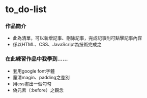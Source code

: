 # to_do-list
<h3>作品簡介</h3>
<ul>
<li>此為清單，可以新增記事、刪除記事，完成記事則可點擊記事內容</li>
<li>係以HTML、CSS、JavaScript為技術完成之</li>
</ul>

<h3>在此練習作品中我學到......</h3>
<ul>
<li>套用google font字體</li>
<li>釐清magin、padding之差別</li>
<li>用css畫出一個勾勾</li>
<li>偽元素（:before）之觀念</li>
</ul>
